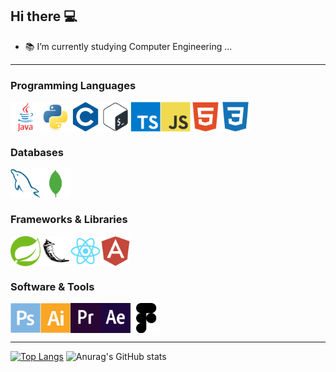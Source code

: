 ## Hi there 💻
- 📚 I’m currently studying Computer Engineering ...

<hr />

### Programming Languages
<div style="display:flex; flex-direction:row; justify-content: flex-start;" >
  <img src="https://github.com/devicons/devicon/raw/master/icons/java/java-original-wordmark.svg" width="48px" height="48px"/>
  <img src="https://github.com/devicons/devicon/blob/master/icons/python/python-original.svg" width="48px" height="48px"/>
  <img src="https://github.com/devicons/devicon/blob/master/icons/c/c-plain.svg" width="48px" height="48px"/>
  <img src="https://github.com/devicons/devicon/blob/master/icons/bash/bash-plain.svg" width="48px" height="48px"/>
  <img src="https://github.com/devicons/devicon/blob/master/icons/typescript/typescript-plain.svg" width="48px" height="48px"/>
  <img src="https://raw.githubusercontent.com/devicons/devicon/master/icons/javascript/javascript-original.svg" width="48px" height="48px"/>
  <img src="https://github.com/devicons/devicon/blob/master/icons/html5/html5-plain.svg" width="48px" height="48px"/>
  <img src="https://github.com/devicons/devicon/blob/master/icons/css3/css3-plain.svg" width="48px" height="48px"/>
 </div>
 
### Databases
<div style="display:flex; flex-direction:row; justify-content: flex-start;" >
  <img src="https://github.com/devicons/devicon/blob/master/icons/mysql/mysql-plain.svg" width="48px" height="48px"/>
  <img src="https://github.com/devicons/devicon/blob/master/icons/mongodb/mongodb-plain.svg" width="48px" height="48px"/>
</div>
 
### Frameworks & Libraries
<div style="display:flex; flex-direction:row; justify-content: flex-start;" >
  <img src="https://github.com/devicons/devicon/blob/master/icons/spring/spring-original.svg" width="48px" height="48px"/>
  <img src="https://github.com/devicons/devicon/blob/master/icons/flask/flask-original.svg" width="48px" height="48px"/>
  <img src="https://github.com/devicons/devicon/blob/master/icons/react/react-original.svg" width="48px" height="48px"/>
  <img src="https://github.com/devicons/devicon/blob/master/icons/angularjs/angularjs-plain.svg" width="48px" height="48px"/>
</div>

### Software & Tools
<div style="display:flex; flex-direction:row; justify-content: flex-start;" >
  <img src="https://github.com/devicons/devicon/blob/master/icons/photoshop/photoshop-plain.svg" width="48px" height="48px"/>
  <img src="https://github.com/devicons/devicon/blob/master/icons/illustrator/illustrator-plain.svg" width="48px" height="48px"/>
  <img src="https://github.com/devicons/devicon/blob/master/icons/premierepro/premierepro-plain.svg" width="48px" height="48px"/>
  <img src="https://github.com/devicons/devicon/blob/master/icons/aftereffects/aftereffects-plain.svg" width="48px" height="48px"/>
  <img src="https://github.com/devicons/devicon/blob/master/icons/figma/figma-plain.svg" width="48px" height="48px"/>
</div>

<hr />  

[![Top Langs](https://github-readme-stats.vercel.app/api/top-langs/?username=peppepol&hide_progress=false)](https://github.com/peppepol/github-readme-stats)
![Anurag's GitHub stats](https://github-readme-stats.vercel.app/api?username=peppepol&show_icons=true)

<!--
**peppepol/peppepol** is a ✨ _special_ ✨ repository because its `README.md` (this file) appears on your GitHub profile.

Here are some ideas to get you started:

- 🔭 I’m currently working on ...
- 🌱 I’m currently learning ...
- 👯 I’m looking to collaborate on ...
- 🤔 I’m looking for help with ...
- 💬 Ask me about ...
- 📫 How to reach me: ...
- 😄 Pronouns: ...
- ⚡ Fun fact: ...
-->
